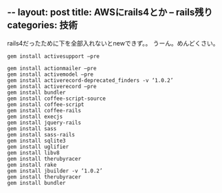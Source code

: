 --
layout: post
title: AWSにrails4とか – rails残り
categories: 技術
--

rails4だったために下を全部入れないとnewできず。。
うーん。めんどくさい。

```
gem install activesupport –pre

gem install actionmailer –pre
gem install activemodel –pre
gem install activerecord-deprecated_finders -v ‘1.0.2’
gem install activerecord –pre
gem install bundler
gem install coffee-script-source
gem install coffee-script
gem install coffee-rails
gem install execjs
gem install jquery-rails
gem install sass
gem install sass-rails
gem install sqlite3
gem install uglifier
gem install libv8
gem install therubyracer
gem install rake
gem install jbuilder -v ‘1.0.2’
gem install therubyracer
gem install bundler
```